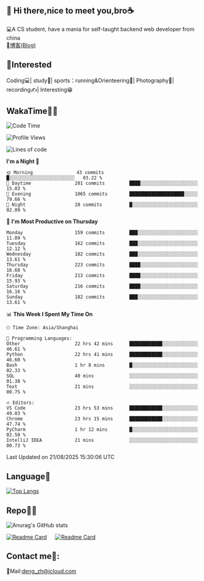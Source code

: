 👋 Hi there,nice to meet you,bro☕
---
💻A CS student, have a mania for self-taught backend web developer from china   
📌[博客(Blog)](https://github.com/HealUP/MyBlog)

 <!-- waka-box start -->
 <!-- waka-box end -->
 
🧲**Interested**
--
Coding💻| study📖| sports：running&Orienteering🏃‍| Photography📸| recording✍️| Interesting😁

WakaTime👨‍💻
---
<!--START_SECTION:waka-->
![Code Time](http://img.shields.io/badge/Code%20Time-3%2C486%20hrs%204%20mins-blue)

![Profile Views](http://img.shields.io/badge/Profile%20Views-0-blue)

![Lines of code](https://img.shields.io/badge/From%20Hello%20World%20I%27ve%20Written-205.1%20thousand%20lines%20of%20code-blue)

**I'm a Night 🦉** 

```text
🌞 Morning                43 commits          █░░░░░░░░░░░░░░░░░░░░░░░░   03.22 % 
🌆 Daytime                201 commits         ████░░░░░░░░░░░░░░░░░░░░░   15.03 % 
🌃 Evening                1065 commits        ████████████████████░░░░░   79.66 % 
🌙 Night                  28 commits          █░░░░░░░░░░░░░░░░░░░░░░░░   02.09 % 
```
📅 **I'm Most Productive on Thursday** 

```text
Monday                   159 commits         ███░░░░░░░░░░░░░░░░░░░░░░   11.89 % 
Tuesday                  162 commits         ███░░░░░░░░░░░░░░░░░░░░░░   12.12 % 
Wednesday                182 commits         ███░░░░░░░░░░░░░░░░░░░░░░   13.61 % 
Thursday                 223 commits         ████░░░░░░░░░░░░░░░░░░░░░   16.68 % 
Friday                   213 commits         ████░░░░░░░░░░░░░░░░░░░░░   15.93 % 
Saturday                 216 commits         ████░░░░░░░░░░░░░░░░░░░░░   16.16 % 
Sunday                   182 commits         ███░░░░░░░░░░░░░░░░░░░░░░   13.61 % 
```


📊 **This Week I Spent My Time On** 

```text
🕑︎ Time Zone: Asia/Shanghai

💬 Programming Languages: 
Other                    22 hrs 42 mins      ████████████░░░░░░░░░░░░░   46.61 % 
Python                   22 hrs 41 mins      ████████████░░░░░░░░░░░░░   46.60 % 
Bash                     1 hr 8 mins         █░░░░░░░░░░░░░░░░░░░░░░░░   02.33 % 
SQL                      40 mins             ░░░░░░░░░░░░░░░░░░░░░░░░░   01.38 % 
Text                     21 mins             ░░░░░░░░░░░░░░░░░░░░░░░░░   00.75 % 

🔥 Editors: 
VS Code                  23 hrs 53 mins      ████████████░░░░░░░░░░░░░   49.03 % 
Chrome                   23 hrs 15 mins      ████████████░░░░░░░░░░░░░   47.74 % 
PyCharm                  1 hr 12 mins        █░░░░░░░░░░░░░░░░░░░░░░░░   02.50 % 
IntelliJ IDEA            21 mins             ░░░░░░░░░░░░░░░░░░░░░░░░░   00.73 % 
```


 Last Updated on 21/08/2025 15:30:06 UTC
<!--END_SECTION:waka-->

Language🚀
---
[![Top Langs](https://github-readme-stats.vercel.app/api/top-langs/?username=HealUP&layout=compact&hide_border=true)](https://github.com/HealUP)

Repo🧑‍💻
---
![Anurag's GitHub stats](https://github-readme-stats.vercel.app/api?username=HealUP&count_private=true&show_icons=true&theme=gruvbox&hide_border=true) 

[![Readme Card](https://github-readme-stats.vercel.app/api/pin/?username=HealUP&repo=InternetEy&theme=transparent)](https://github.com/HealUP/InternetEy) &emsp;
[![Readme Card](https://github-readme-stats.vercel.app/api/pin/?username=HealUP&repo=CampusExperience&theme=transparent)](https://github.com/HealUP/CampusExperience)


Contact me📱:
---
📮Mail:deng_zh@icloud.com  

